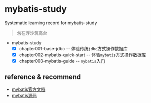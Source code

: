 # mybatis-study

Systematic learning record for mybatis-study

> 勿在浮沙筑高台

- mybatis-study
   - [x] chapter001-base-jdbc            -- 体验传统`jdbc`方式操作数据库
   - [x] chapter002-mybatis-quick-start  -- 体验`mybatis`方式操作数据库
   - [x] chapter003-mybatis-guide        -- `mybatis`入门

## reference & recommend
- [mybatis官方文档](http://www.mybatis.org/mybatis-3/zh/index.html)
- [mybatis源码](https://github.com/mybatis/mybatis-3)